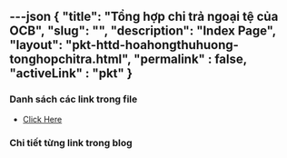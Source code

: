 ---json
{
    "title": "Tổng hợp chi trả ngoại tệ của OCB",
    "slug": "",
    "description": "Index Page",
    "layout": "pkt-httd-hoahongthuhuong-tonghopchitra.html",
    "permalink" : false,
    "activeLink" : "pkt"
}
---



### Danh sách các link trong file
- [Click Here](./blog-list.html)

### Chi tiết từng link trong blog